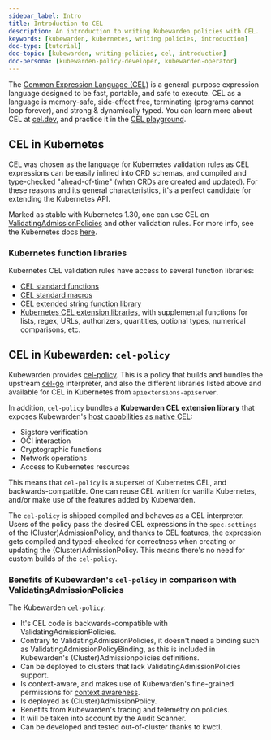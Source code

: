 ```yaml
---
sidebar_label: Intro
title: Introduction to CEL
description: An introduction to writing Kubewarden policies with CEL.
keywords: [kubewarden, kubernetes, writing policies, introduction]
doc-type: [tutorial]
doc-topic: [kubewarden, writing-policies, cel, introduction]
doc-persona: [kubewarden-policy-developer, kubewarden-operator]
---
```


<head>
  <link rel="canonical" href="https://docs.kubewarden.io/tutorials/writing-policies/cel/intro-cel"/>
</head>

The [Common Expression Language (CEL)](https://cel.dev) is a general-purpose
expression language designed to be fast, portable, and safe to execute. CEL as
a language is memory-safe, side-effect free, terminating (programs cannot loop
forever), and strong & dynamically typed. You can learn more about CEL at
[cel.dev](https://cel.dev), and practice it in the [CEL
playground](https://playcel.undistro.io).

## CEL in Kubernetes

CEL was chosen as the language for Kubernetes validation rules as CEL
expressions can be easily inlined into CRD schemas, and compiled and type-checked
"ahead-of-time" (when CRDs are created and updated). For these reasons
and its general characteristics, it's a perfect candidate for extending the
Kubernetes API.

Marked as stable with Kubernetes 1.30, one can use CEL on
[ValidatingAdmissionPolicies](https://kubernetes.io/docs/reference/access-authn-authz/validating-admission-policy)
and other validation rules. For more info, see the Kubernetes docs
[here](https://kubernetes.io/docs/reference/using-api/cel).

### Kubernetes function libraries

Kubernetes CEL validation rules have access to several function libraries:

- [CEL standard functions](https://github.com/google/cel-spec/blob/v0.7.0/doc/langdef.md#list-of-standard-definitions)
- [CEL standard macros](https://github.com/google/cel-spec/blob/v0.7.0/doc/langdef.md#macros)
- [CEL extended string function library](https://pkg.go.dev/github.com/google/cel-go/ext#Strings)
- [Kubernetes CEL extension libraries](https://kubernetes.io/docs/reference/using-api/cel/#kubernetes-cel-libraries),
  with supplemental functions for lists, regex, URLs, authorizers, quantities,
  optional types, numerical comparisons, etc.

## CEL in Kubewarden: `cel-policy`

Kubewarden provides [cel-policy](https://github.com/kubewarden/cel-policy).
This is a policy that builds and bundles the upstream
[cel-go](https://pkg.go.dev/github.com/google/cel-go) interpreter, and also the
different libraries listed above and available for CEL in Kubernetes from
`apiextensions-apiserver`.

In addition, `cel-policy` bundles a **Kubewarden CEL extension library** that exposes
Kubewarden's [host capabilities as native
CEL](https://github.com/kubewarden/cel-policy?tab=readme-ov-file#host-capabilities):

- Sigstore verification
- OCI interaction
- Cryptographic functions
- Network operations
- Access to Kubernetes resources

This means that `cel-policy` is a superset of Kubernetes CEL,
and backwards-compatible. One can reuse CEL written for vanilla Kubernetes, and/or
make use of the features added by Kubewarden.

The `cel-policy` is shipped compiled and behaves as a CEL interpreter. Users of
the policy pass the desired CEL expressions in the `spec.settings` of the
(Cluster)AdmissionPolicy, and thanks to CEL features, the expression gets
compiled and typed-checked for correctness when creating or updating the
(Cluster)AdmissionPolicy. This means there's no need for custom builds of the
`cel-policy`.

### Benefits of Kubewarden's `cel-policy` in comparison with ValidatingAdmissionPolicies

The Kubewarden `cel-policy`:

- It's CEL code is backwards-compatible with ValidatingAdmissionPolicies.
- Contrary to ValidatingAdmissionPolicies, it doesn't need a binding such as
  ValidatingAdmissionPolicyBinding, as this is included in Kubewarden's
  (Cluster)Admissionpolicies definitions.
- Can be deployed to clusters that lack ValidatingAdmissionPolicies support.
- Is context-aware, and makes use of Kubewarden's fine-grained permissions
  for [context awareness](../../../reference/spec/05-context-aware-policies.md).
- Is deployed as (Cluster)AdmissionPolicy.
- Benefits from Kubewarden's tracing and telemetry on policies.
- It will be taken into account by the Audit Scanner.
- Can be developed and tested out-of-cluster thanks to kwctl.
